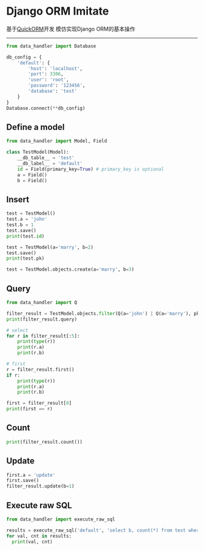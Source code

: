 Django ORM Imitate
========

基于[QuickORM](https://github.com/2shou/QuickORM)开发 模仿实现Django ORM的基本操作  

----------------

```python
from data_handler import Database

db_config = {
    'default': {
        'host': 'localhost',
        'port': 3306,
        'user': 'root',
        'password': '123456',
        'database': 'test'
    }
}
Database.connect(**db_config)
```

Define a model
--------------

```python
from data_handler import Model, Field

class TestModel(Model):
    __db_table__ = 'test'
    __db_label__ = 'default'
    id = Field(primary_key=True) # primary_key is optional
    a = Field()
    b = Field()
```

Insert
------

```python
test = TestModel()
test.a = 'john'
test.b = 1
test.save()
print(test.id)

test = TestModel(a='marry', b=2)
test.save()
print(test.pk)

test = TestModel.objects.create(a='marry', b=3)

```

Query
-----

```python
from data_handler import Q

filter_result = TestModel.objects.filter(Q(a='john') | Q(a='marry'), pk__gt=1).exclude(b__in=[3, 4])
print(filter_result.query)

# select
for r in filter_result[:5]:
    print(type(r))
    print(r.a)
    print(r.b)
```

```python
# first
r = filter_result.first()
if r:
    print(type(r))
    print(r.a)
    print(r.b)

first = filter_result[0]
print(first == r)
```

Count
-----

```python
print(filter_result.count())
```

Update
------

```python
first.a = 'update'
first.save()
filter_result.update(b=1)
```

Execute raw SQL
---------------

```python
from data_handler import execute_raw_sql

results = execute_raw_sql('default', 'select b, count(*) from test where b = %s group by b;', (1,))
for val, cnt in results:
  print(val, cnt)
```
